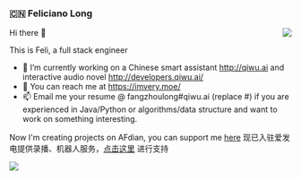 ### 🇨🇳 Feliciano Long

<img align="right" src="https://github-readme-stats.vercel.app/api?username=noahzark&show_icons=true&icon_color=0366d6&text_color=24292e&bg_color=ffffff&hide_title=true" />

Hi there 👋

This is Feli, a full stack engineer

- 🔭 I’m currently working on a Chinese smart assistant http://qiwu.ai and interactive audio novel http://developers.qiwu.ai/
- 💬 You can reach me at https://imvery.moe/
- 📫 Email me your resume @ fangzhoulong#qiwu.ai (replace #) if you are experienced in Java/Python or algorithms/data structure and want to work on something interesting.

Now I'm creating projects on AFdian, you can support me [here](https://afdian.net/a/noahzark)
现已入驻爱发电提供录播、机器人服务，[点击这里](https://afdian.net/a/noahzark) 进行支持

<img src="https://github-readme-stats.vercel.app/api/top-langs/?username=noahzark" />

<!--
**noahzark/noahzark** is a ✨ _special_ ✨ repository because its `README.md` (this file) appears on your GitHub profile.



Here are some ideas to get you started:

- 👯 I’m looking to collaborate on ...
- 🤔 I’m looking for help with ...
- 💬 Ask me about ...
- 📫 How to reach me: ...
- 😄 Pronouns: ...
- ⚡ Fun fact: ...
-->
